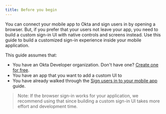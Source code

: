 ```yaml
---
title: Before you begin
---
```

You can connect your mobile app to Okta and sign users in by opening a browser. But, if you prefer that your users not leave your app, you need to build a custom sign-in UI with native controls and screens instead. Use this guide to build a customized sign-in experience inside your mobile application.

This guide assumes that:
* You have an Okta Developer organization. Don't have one? [Create one for free](https://developer.okta.com/signup).
* You have an app that you want to add a custom UI to
* You have already walked through the [Sign users in to your mobile app](/docs/guides/sign-into-mobile-app/) guide.

> Note: If the browser sign-in works for your application, we recommend using that since building a custom sign-in UI takes more effort and development time.

<StackSelector snippet="sample" />

<NextSectionLink/>
